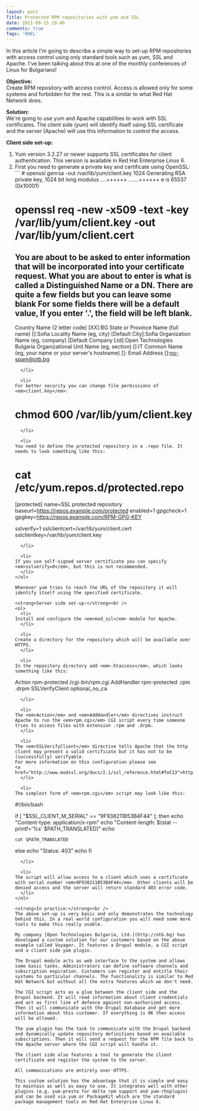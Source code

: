 ```yaml
---
layout: post
Title: Protected RPM repositories with yum and SSL
date: 2011-09-15 19:40
comments: true
Tags: 'RHEL'
---
```


In this article I'm going to describe a simple way to set-up RPM repositories with access control using only standard tools such as yum, SSL and Apache.
I've been talking about this at one of the monthly conferences of Linux for Bulgarians!

<strong>Objective:</strong><br />
Create RPM repository with access control. Access is allowed only for some systems and forbidden for the rest. This is a similar to what Red Hat Network does. 

<strong>Solution:</strong><br />
We're going to use yum and Apache capabilities to work with SSL certificates. The client side (yum) will identify itself using SSL certificate and the server (Apache) will use this information to control the access.

<strong>Client side set-up:</strong><br />
<ol>
  <li>
Yum version 3.2.27 or newer supports SSL certificates for client authentication. This version is available in Red Hat Enterprise Linux 6. 
  </li>

  <li>
First you need to generate a private key and certificate using OpenSSL:
```
# openssl genrsa -out /var/lib/yum/client.key 1024
Generating RSA private key, 1024 bit long modulus
....++++++
.......++++++
e is 65537 (0x10001)

# openssl req -new -x509 -text -key /var/lib/yum/client.key -out /var/lib/yum/client.cert
You are about to be asked to enter information that will be incorporated
into your certificate request.
What you are about to enter is what is called a Distinguished Name or a DN.
There are quite a few fields but you can leave some blank
For some fields there will be a default value,
If you enter '.', the field will be left blank.
-----
Country Name (2 letter code) [XX]:BG
State or Province Name (full name) []:Sofia
Locality Name (eg, city) [Default City]:Sofia
Organization Name (eg, company) [Default Company Ltd]:Open Technologies Bulgaria
Organizational Unit Name (eg, section) []:IT
Common Name (eg, your name or your server's hostname) []:
Email Address []:no-spam@otb.bg
```
  </li>

  <li>
For better security you can change file permissions of <em>client.key</em>:
```
# chmod 600 /var/lib/yum/client.key
```
  </li>

  <li>
You need to define the protected repository in a .repo file. It needs to look something like this:
```
# cat /etc/yum.repos.d/protected.repo
[protected]
name=SSL protected repository
baseurl=https://repos.example.com/protected
enabled=1
gpgcheck=1
gpgkey=https://repos.example.com/RPM-GPG-KEY

sslverify=1
sslclientcert=/var/lib/yum/client.cert
sslclientkey=/var/lib/yum/client.key
```
  </li>

  <li>
If you use self-signed server certificate you can specify  <em>sslverify=0</em>, but this is not recommended.
  </li>
</ol>

Whenever yum tries to reach the URL of the repository it will identify itself using the specified certificate.

<strong>Server side set-up:</strong><br />
<ol>
  <li>
Install and configure the <em>mod_ssl</em> module for Apache.
  </li>

  <li>
Create a directory for the repository which will be available over HTTPS.
  </li>

  <li>
In the repository directory add <em>.htaccess</em>, which looks something like this:
```
Action rpm-protected /cgi-bin/rpm.cgi
AddHandler rpm-protected .rpm .drpm
SSLVerifyClient optional_no_ca
```
  </li>

  <li>
The <em>Action</em> and <em>AddHandler</em> directives instruct Apache to run the <em>rpm.cgi</em> CGI script every time someone tries to access files with extension .rpm and .drpm.
  </li>

  <li>
The <em>SSLVerifyClient</em> directive tells Apache that the http client may present a valid certificate but it has not to be (successfully) verifyable.
For more information on this configuration please see
<a href="http://www.modssl.org/docs/2.1/ssl_reference.html#ToC13">http://www.modssl.org/docs/2.1/ssl_reference.html#ToC13</a>.
  </li>

  <li>
The simplest form of <em>rpm.cgi</em> script may look like this:
```
#!/bin/bash

if [ "$SSL_CLIENT_M_SERIAL" == "9F938211B53B4F44" ]; then
    echo "Content-type: application/x-rpm"
    echo "Content-length: $(stat --printf='%s' $PATH_TRANSLATED)"
    echo

    cat $PATH_TRANSLATED
else
    echo "Status: 403"
    echo
fi
```
  </li>

  <li>
The script will allow access to a client which uses a certificate with serial number <em>9F938211B53B4F44</em>. Other clients will be denied access and the server will return standard 403 error code.
  </li>
</ol>

<strong>In practice:</strong><br />
The above set-up is very basic and only demonstrates the technology behind this. In a real world configuration you will need some more tools to make this really usable. 

My company [Open Technologies Bulgaria, Ltd.](http://otb.bg) has developed a custom solution for our customers based on the above example called Voyager. It features a Drupal module, a CGI script and a client side yum plugin. 

The Drupal module acts as web interface to the system and allows some basic tasks. Administrators can define software channels and subscription expiration. Customers can register and entitle their systems to particular channels. The functionality is similar to Red Hat Network but without all the extra features which we don't need.

The CGI script acts as a glue between the client side and the Drupal backend. It will read information about client credentials and act as first line of defence against non-authorized access. Then it will communicate with the Drupal database and get more information about this customer. If everything is OK then access will be allowed. 

The yum plugin has the task to communicate with the Drupal backend and dynamically update repository definitions based on available subscriptions. Then it will send a request for the RPM file back to the Apache server where the CGI script will handle it.

The client side also features a tool to generate the client certificate and register the system to the server. 

All communications are entirely over HTTPS. 

This custom solution has the advantage that it is simple and easy to maintain as well as easy to use. It integrates well with other plugins (e.g. yum-presto for delta rpm support and yum-rhnplugin) and can be used via yum or PackageKit which are the standard package management tools on Red Hat Enterprise Linux 6.
